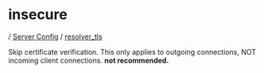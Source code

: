 # insecure

/ [Server Config](../../README.md) / [resolver_tls](../README.md) 

Skip certificate verification. This only applies to outgoing connections, NOT incoming client connections. **not recommended.**

